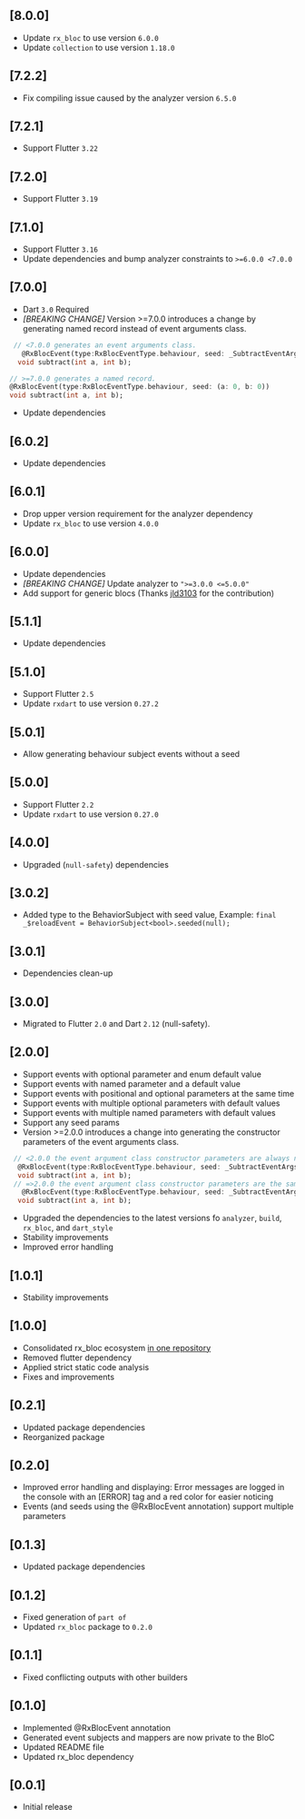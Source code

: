 ## [8.0.0]
* Update `rx_bloc` to use version `6.0.0`
* Update `collection` to use version `1.18.0`

## [7.2.2]
* Fix compiling issue caused by the analyzer version `6.5.0`

## [7.2.1]
* Support Flutter `3.22`

## [7.2.0]
* Support Flutter `3.19`

## [7.1.0]
* Support Flutter `3.16`
* Update dependencies and bump analyzer constraints to `>=6.0.0 <7.0.0` 

## [7.0.0]
* Dart `3.0` Required
* _[BREAKING CHANGE]_ Version >=7.0.0 introduces a change by generating named record instead of event arguments class.
```dart
 // <7.0.0 generates an event arguments class.
   @RxBlocEvent(type:RxBlocEventType.behaviour, seed: _SubtractEventArgs(0, 0))
  void subtract(int a, int b);

// >=7.0.0 generates a named record.
@RxBlocEvent(type:RxBlocEventType.behaviour, seed: (a: 0, b: 0))
void subtract(int a, int b);
  ```
* Update dependencies

## [6.0.2]
* Update dependencies

## [6.0.1]
* Drop upper version requirement for the analyzer dependency
* Update `rx_bloc` to use version `4.0.0`

## [6.0.0]
* Update dependencies
* _[BREAKING CHANGE]_ Update analyzer to `">=3.0.0 <=5.0.0"`
* Add support for generic blocs (Thanks [jld3103](https://github.com/jld3103) for the contribution)

## [5.1.1]
* Update dependencies 

## [5.1.0] 
* Support Flutter `2.5`
* Update `rxdart` to use version `0.27.2`

## [5.0.1] 
* Allow generating behaviour subject events without a seed

## [5.0.0] 
* Support Flutter `2.2`
* Update `rxdart` to use version `0.27.0`

## [4.0.0] 
* Upgraded (`null-safety`) dependencies

## [3.0.2] 
* Added type to the BehaviorSubject with seed value, Example: `final _$reloadEvent = BehaviorSubject<bool>.seeded(null);`

## [3.0.1] 
* Dependencies clean-up

## [3.0.0]
* Migrated to Flutter `2.0` and Dart `2.12` (null-safety).

## [2.0.0] 
* Support events with optional parameter and enum default value
* Support events with named parameter and a default value
* Support events with positional and optional parameters at the same time
* Support events with multiple optional parameters with default values
* Support events with multiple named parameters with default values
* Support any seed params
* Version >=2.0.0 introduces a change into generating the constructor parameters of the event arguments class.
```dart
 // <2.0.0 the event argument class constructor parameters are always named.
  @RxBlocEvent(type:RxBlocEventType.behaviour, seed: _SubtractEventArgs(a:0, b:0))
  void subtract(int a, int b);
 // =>2.0.0 the event argument class constructor parameters are the same how they are defined for the event method.
   @RxBlocEvent(type:RxBlocEventType.behaviour, seed: _SubtractEventArgs(0, 0))
  void subtract(int a, int b);
  ```
 * Upgraded the dependencies to the latest versions fo `analyzer`, `build`, `rx_bloc`, and `dart_style`
 * Stability improvements
 * Improved error handling

## [1.0.1] 
* Stability improvements

## [1.0.0] 
* Consolidated rx_bloc ecosystem [in one repository](https://github.com/Prime-Holding/rx_bloc)
* Removed flutter dependency
* Applied strict static code analysis
* Fixes and improvements

## [0.2.1] 
* Updated package dependencies
* Reorganized package

## [0.2.0]

* Improved error handling and displaying:
  Error messages are logged in the console with an [ERROR] tag and a red color for easier noticing
* Events (and seeds using the @RxBlocEvent annotation) support multiple parameters

## [0.1.3] 

* Updated package dependencies

## [0.1.2]

* Fixed generation of `part of` 
* Updated `rx_bloc` package to `0.2.0`

## [0.1.1]

* Fixed conflicting outputs with other builders

## [0.1.0] 

* Implemented @RxBlocEvent annotation
* Generated event subjects and mappers are now private to the BloC
* Updated README file
* Updated rx_bloc dependency

## [0.0.1] 

* Initial release
